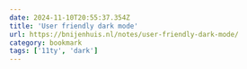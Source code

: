 ```yaml
---
date: 2024-11-10T20:55:37.354Z
title: 'User friendly dark mode'
url: https://bnijenhuis.nl/notes/user-friendly-dark-mode/
category: bookmark
tags: ['11ty', 'dark']
---
```

